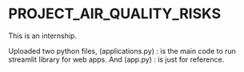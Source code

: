 # PROJECT_AIR_QUALITY_RISKS
This is an internship.

Uploaded two python files, (applications.py) : is the main code to run streamlit library for web apps. And (app.py) : is just for reference.
